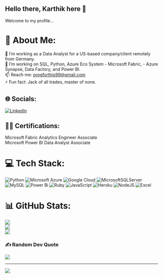 ## Hello there, Karthik here 👋
Welcome to my profile...

# 💫 About Me:
🔭 I’m working as a Data Analyst for a US-based company/client remotely from Germany.<br>🌱 I’m working on SQL, Python, Azure Eco System - Microsoft Fabric, - Azure Synapse, Data Factory, and Power BI. <br>📫 Reach me: progforthis99@gmail.com<br>⚡ Fun fact: Jack of all trades, master of none.


## 🌐 Socials:
[![LinkedIn](https://img.shields.io/badge/LinkedIn-%230077B5.svg?logo=linkedin&logoColor=white)](https://linkedin.com/in/https://www.linkedin.com/in/karthikskaranam/) 

## 👨‍💻 Certifications:
Microsoft Fabric Analytics Engineer Associate
<br> Microsoft Power BI Data Analyst Associate



# 💻 Tech Stack:
![Python](https://img.shields.io/badge/python-3670A0?style=for-the-badge&logo=python&logoColor=ffdd54) ![Microsoft Azure](https://img.shields.io/badge/microsoft%20azure-0089D6?style=for-the-badge&logo=microsoft-azure&logoColor=white) ![Google Cloud](https://img.shields.io/badge/GoogleCloud-%234285F4.svg?style=for-the-badge&logo=google-cloud&logoColor=white) ![MicrosoftSQLServer](https://img.shields.io/badge/Microsoft%20SQL%20Server-CC2927?style=for-the-badge&logo=microsoft%20sql%20server&logoColor=white) ![MySQL](https://img.shields.io/badge/mysql-4479A1.svg?style=for-the-badge&logo=mysql&logoColor=white) ![Power Bi](https://img.shields.io/badge/power_bi-F2C811?style=for-the-badge&logo=powerbi&logoColor=black) ![Ruby](https://img.shields.io/badge/ruby-%23CC342D.svg?style=for-the-badge&logo=ruby&logoColor=white) ![JavaScript](https://img.shields.io/badge/javascript-%23323330.svg?style=for-the-badge&logo=javascript&logoColor=%23F7DF1E) ![Heroku](https://img.shields.io/badge/heroku-%23430098.svg?style=for-the-badge&logo=heroku&logoColor=white) ![NodeJS](https://img.shields.io/badge/node.js-6DA55F?style=for-the-badge&logo=node.js&logoColor=white) ![Excel](https://img.shields.io/badge/Microsoft_Excel-217346?style=for-the-badge&logo=microsoft-excel&logoColor=white) 

# 📊 GitHub Stats:
![](https://github-readme-stats.vercel.app/api?username=t17sk18&theme=gruvbox&hide_border=false&include_all_commits=true&count_private=false)<br/>
![](https://github-readme-streak-stats.herokuapp.com/?user=t17sk18&theme=gruvbox&hide_border=false)<br/>
![](https://github-readme-stats.vercel.app/api/top-langs/?username=t17sk18&theme=gruvbox&hide_border=false&include_all_commits=true&count_private=false&layout=compact)

### ✍️ Random Dev Quote
![](https://quotes-github-readme.vercel.app/api?type=horizontal&theme=radical)

---
[![](https://visitcount.itsvg.in/api?id=t17sk18&icon=0&color=0)](https://visitcount.itsvg.in)

<!-- Proudly created with GPRM ( https://gprm.itsvg.in ) -->
